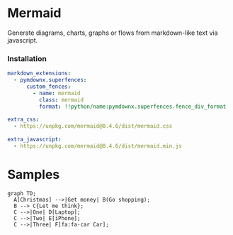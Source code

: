 # Mermaid

Generate diagrams, charts, graphs or flows from markdown-like text via javascript. 

### Installation

```yaml
markdown_extensions:
  - pymdownx.superfences:
      custom_fences:
        - name: mermaid
          class: mermaid
          format: !!python/name:pymdownx.superfences.fence_div_format
          
extra_css:
  - https://unpkg.com/mermaid@8.4.6/dist/mermaid.css
  
extra_javascript:
  - https://unpkg.com/mermaid@8.4.6/dist/mermaid.min.js
```

# Samples



```mermaid
graph TD;
  A[Christmas] -->|Get money| B(Go shopping);
  B --> C{Let me think};
  C -->|One| D[Laptop];
  C -->|Two| E[iPhone];
  C -->|Three| F[fa:fa-car Car];
```

